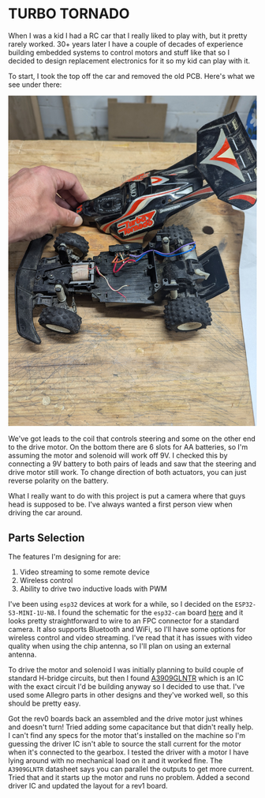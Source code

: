 TURBO TORNADO
=============

When I was a kid I had a RC car that I really liked to play with, but it pretty rarely worked.  30+ years later I have a couple of decades of experience building embedded systems to control motors and stuff like that so I decided to design replacement electronics for it so my kid can play with it.

To start, I took the top off the car and removed the old PCB.  Here's what we see under there:

![alt text](https://github.com/thebeekeeper/rc/blob/main/empty_car.jpg "Empty Car")

We've got leads to the coil that controls steering and some on the other end to the drive motor.  On the bottom there are 6 slots for AA batteries, so I'm assuming the motor and solenoid will work off 9V.  I checked this by connecting a 9V battery to both pairs of leads and saw that the steering and drive motor still work.  To change direction of both actuators, you can just reverse polarity on the battery.

What I really want to do with this project is put a camera where that guys head is supposed to be.  I've always wanted a first person view when driving the car around.

## Parts Selection

The features I'm designing for are:

1. Video streaming to some remote device
2. Wireless control
3. Ability to drive two inductive loads with PWM

I've been using `esp32` devices at work for a while, so I decided on the `ESP32-S3-MINI-1U-N8`.  I found the schematic for the `esp32-cam` board [here](https://github.com/SeeedDocument/forum_doc/blob/master/reg/ESP32_CAM_V1.6.pdf) and it looks pretty straightforward to wire to an FPC connector for a standard camera.  It also supports Bluetooth and WiFi, so I'll have some options for wireless control and video streaming.  I've read that it has issues with video quality when using the chip antenna, so I'll plan on using an external antenna.

To drive the motor and solenoid I was initially planning to build couple of standard H-bridge circuits, but then I found [A3909GLNTR](https://www.digikey.com/en/products/detail/allegro-microsystems/A3909GLNTR-T/3979655) which is an IC with the exact circuit I'd be building anyway so I decided to use that.  I've used some Allegro parts in other designs and they've worked well, so this should be pretty easy.

Got the rev0 boards back an assembled and the drive motor just whines and doesn't turn!  Tried adding some capacitance but that didn't really help.  I can't find any specs for the motor that's installed on the machine so I'm guessing the driver IC isn't able to source the stall current for the motor when it's connected to the gearbox.  I tested the driver with a motor I have lying around with no mechanical load on it and it worked fine.  The `A3909GLNTR` datasheet says you can parallel the outputs to get more current.  Tried that and it starts up the motor and runs no problem.  Added a second driver IC and updated the layout for a rev1 board.

